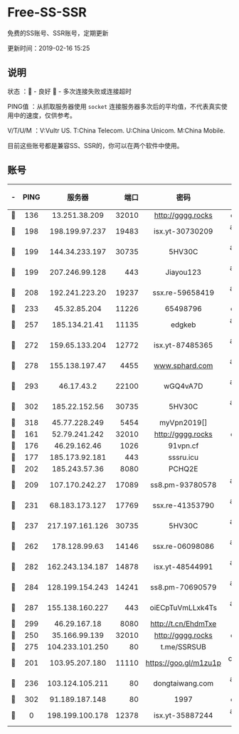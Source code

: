 # Free-SS-SSR

免费的SS账号、SSR账号，定期更新

更新时间：2019-02-16 15:25

## 说明

状态     ：🙂 - 良好 🙁 - 多次连接失败或连接超时

PING值   ：从抓取服务器使用 `socket` 连接服务器多次后的平均值，不代表真实使用中的速度，仅供参考。

V/T/U/M  ：V:Vultr US. T:China Telecom. U:China Unicom. M:China Mobile.

目前这些账号都是兼容SS、SSR的，你可以在两个软件中使用。

## 账号

|-|PING|服务器|端口|密码|加密方式|区域|V/T/U/M|
|:----:|:----:|:-----:|-----:|:----:|:----:|:----:|:----:|
|🙂|136|13.251.38.209|32010|http://gggg.rocks|chacha20|SG|10↑/10↑/9↓/10↑|
|🙂|198|198.199.97.237|19483|isx.yt-30730209|aes-256-cfb|US|9↑/9↑/9↓/9↑|
|🙂|199|144.34.233.197|30735|5HV30C|aes-256-cfb|US|10↑/10↑/10↑/9↑|
|🙂|199|207.246.99.128|443|Jiayou123|aes-256-cfb|US|5↓/10↑/10↑/10↑|
|🙂|208|192.241.223.20|19237|ssx.re-59658419|aes-256-cfb|US|10↑/10↑/10↑/10↑|
|🙂|233|45.32.85.204|11226|65498796|chacha20|US|10↑/10↑/10↑/10↑|
|🙂|257|185.134.21.41|11135|edgkeb|aes-256-cfb|GB|10↑/10↑/10↑/10↑|
|🙂|272|159.65.133.204|12772|isx.yt-87485365|aes-256-cfb|SG|8↑/8↑/8↓/8↑|
|🙂|278|155.138.197.47|4455|www.sphard.com|aes-256-cfb|US|8↑/8↑/9↑/9↑|
|🙂|293|46.17.43.2|22100|wGQ4vA7D|aes-256-gcm|RU|4↑/10↑/10↑/10↑|
|🙂|302|185.22.152.56|30735|5HV30C|aes-256-cfb|RU|9↑/10↑/10↑/10↑|
|🙂|318|45.77.228.249|5454|myVpn2019[]|rc4-md5|GB|10↑/10↑/10↑/10↑|
|🙂|161|52.79.241.242|32010|http://gggg.rocks|chacha20|KR|10↑/10↑/10↑/10↑|
|🙂|176|46.29.162.46|1026|91vpn.cf|rc4-md5|RU|8↑/9↑/10↑/10↑|
|🙂|177|185.173.92.181|443|sssru.icu|rc4-md5|RU|10↑/10↑/10↑/10↑|
|🙂|202|185.243.57.36|8080|PCHQ2E|rc4-md5|US|9↓/8↓/10↑/9↓|
|🙂|209|107.170.242.27|17089|ss8.pm-93780578|aes-256-cfb|US|10↑/10↑/10↑/10↑|
|🙂|231|68.183.173.127|17769|ssx.re-41353790|aes-256-cfb|US|10↑/10↑/10↑/10↑|
|🙂|237|217.197.161.126|30735|5HV30C|aes-256-cfb|SG|10↑/10↑/10↑/10↑|
|🙂|262|178.128.99.63|14146|ssx.re-06098086|aes-256-cfb|SG|10↑/10↑/10↑/10↑|
|🙂|282|162.243.134.187|14878|isx.yt-48544991|aes-256-cfb|US|9↑/9↑/9↓/9↑|
|🙂|284|128.199.154.243|14241|ss8.pm-70690579|aes-256-cfb|SG|10↑/10↑/10↑/10↑|
|🙂|287|155.138.160.227|443|oiECpTuVmLLxk4Ts|aes-256-cfb|US|4↓/10↑/10↑/10↑|
|🙂|299|46.29.167.18|8080|http://t.cn/EhdmTxe|rc4-md5|RU|10↑/10↑/10↑/10↑|
|🙁|250|35.166.99.139|32010|http://gggg.rocks|chacha20|US|8↓/8↓/10↑/10↑|
|🙁|275|104.233.101.250|80|t.me/SSRSUB|rc4-md5|CA|10↑/10↑/10↑/9↑|
|🙁|201|103.95.207.180|11110|https://goo.gl/m1zu1p|chacha20-ietf|US|6↓/8↑/10↑/9↓|
|🙁|236|103.124.105.211|80|dongtaiwang.com|aes-256-cfb|US|10↑/10↑/10↑/10↑|
|🙁|302|91.189.187.148|80|1997|chacha20|US|10↑/10↑/9↑/9↑|
|🙁|0|198.199.100.178|12378|isx.yt-35887244|aes-256-cfb|US|9↑/9↑/9↓/9↑|
